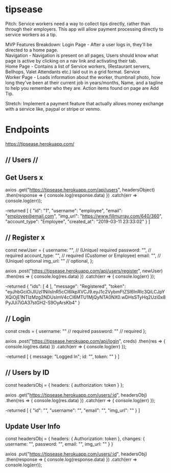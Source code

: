 # tipsease

Pitch: Service workers need a way to collect tips directly, rather than through their employers. This app will allow payment processing directly to service workers as a tip.

MVP Features Breakdown: Login Page - After a user logs in, they'll be directed to a home page.  
Navigation - Navigation is present on all pages, Users should know what page is active by clicking on a nav link and activating their tab.  
Home Page - Contains a list of Service workers, (Restaurant servers, Bellhops, Valet Attendants etc.) laid out in a grid format. Service  
Worker Page - Loads information about the worker, thumbnail photo, how long they've been at their current job in years/months, Name, and a tagline to help you remember who they are. Action items found on page are Add Tip.

Stretch: Implement a payment feature that actually allows money exchange with a service like, paypal or stripe or venmo.

# Endpoints

https://tipsease.herokuapp.com/

## // Users //

## Get Users x

axios
.get("https://tipsease.herokuapp.com/api/users", headersObject)
.then(response => {
console.log(response.data)
})
.catch(err => console.log(err));

-returned
[
{
"id": "1",
"username": "employee",
"email": "employee@email.com",
"img_url": "https://www.fillmurray.com/640/360",
"account_type": "Employee",
"created_at": "2019-03-11 23:33:02"
}
]

## // Register x

const newUser = {
username: "", // (Unique) required
password: "", // required
account_type: "", // required (Customer or Employee)
email: "", // (Unique) optional
img_url: "" // optional,
};

axios
.post("https://tipsease.herokuapp.com/api/users/register", newUser)
.then(res => {
console.log(res.data)
})
.catch(err => {
console.log(err)
});

-returned
{
"ids": [
4
],
"message": "Registered",
"token": "eyJhbGciOiJIUzI1NiIsInR5cCI6IkpXVCJ9.eyJ1c2VybmFtZSI6InRlc3QiLCJpYXQiOjE1NTIzMzg2NDUsImV4cCI6MTU1MjQyNTA0NX0.wDHsSTyHq2Uzi0x8PyJUi7iGA37stGH2-S9OyArsKb4"
}

## // Login

const creds = {
username: "" // required
password: "" // required
};

axios
.post("https://tipsease.herokuapp.com/api/login", creds)
.then(res => {
console.log(res.data)
})
.catch(err => {
console.log(err)
});

-returned
[
{
message: "Logged In";
id: "",
token: ""
}
]

## // Users by ID

const headersObj = {
headers: {
authorization: token
}
};

axios
.get("https://tipsease.herokuapp.com/users/:id", headersObj)
.then(res => {
console.log(res.data)
})
.catch(err => {
console.log(err)
});

-returned
[
{
"id": "",
"username": "",
"email": "",
"img_url": ""
}
]

## Update User Info

const headersObj = {
headers: {
Authorization: token
},
changes: {
username: "",
password: "",
email: "",
img_url: ""
}
}

axios
.put("https://tipsease.herokuapp.com/users/:id", headersObj)
.then(response => {
console.log(response.data)
})
.catch(err => console.log(err));
